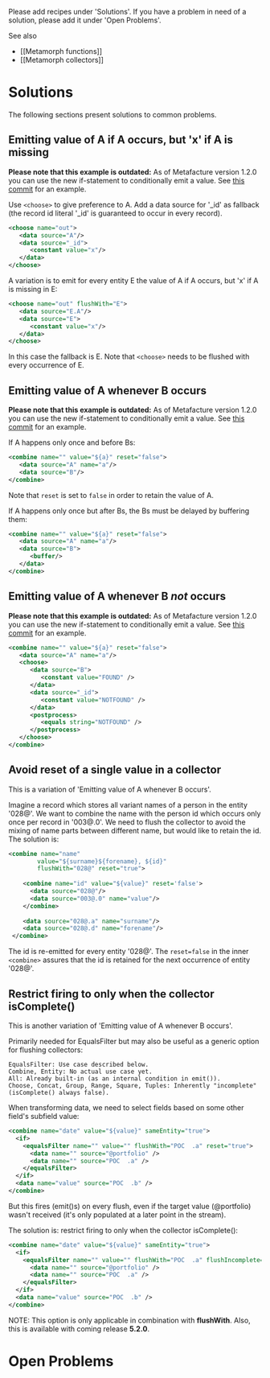Please add recipes under 'Solutions'. If you have a problem in need of a solution, please add it under 'Open Problems'.

See also
* [[Metamorph functions]]
* [[Metamorph collectors]]

# Solutions

The following sections present solutions to common problems.

## Emitting value of A if A occurs, but 'x' if A is missing

**Please note that this example is outdated:** As of Metafacture version 1.2.0 you can use the new if-statement to conditionally emit a value. See [this commit](https://github.com/culturegraph/metafacture-core/commit/0530d6ad72ced992b479bff94d6f56bbef77bb2d) for an example.

Use `<choose>` to give preference to A. Add a data source for '_id' as fallback (the record id literal '_id' is guaranteed to occur in every record).

```xml
<choose name="out">
   <data source="A"/>
   <data source="_id">
      <constant value="x"/>
   </data>
</choose>
```
A variation is to emit for every entity E the value of A if A occurs, but 'x' if A is missing in E:
```xml
<choose name="out" flushWith="E">
   <data source="E.A"/>
   <data source="E">
      <constant value="x"/>
   </data>
</choose>
```
In this case the fallback is E. Note that `<choose>` needs to be flushed with every occurrence of E.

## Emitting value of A whenever B occurs

**Please note that this example is outdated:** As of Metafacture version 1.2.0 you can use the new if-statement to conditionally emit a value. See [this commit](https://github.com/culturegraph/metafacture-core/commit/0530d6ad72ced992b479bff94d6f56bbef77bb2d) for an example.

If A happens only once and before Bs:

```xml
<combine name="" value="${a}" reset="false">
   <data source="A" name="a"/>
   <data source="B"/>
</combine>
```
Note that `reset` is set to `false` in order to retain the value of A.

If A happens only once but after Bs, the Bs must be delayed by buffering them:
```xml
<combine name="" value="${a}" reset="false">
   <data source="A" name="a"/>
   <data source="B">
      <buffer/>   
   </data>
</combine>
```

## Emitting value of A whenever B *not* occurs

**Please note that this example is outdated:** As of Metafacture version 1.2.0 you can use the new if-statement to conditionally emit a value. See [this commit](https://github.com/culturegraph/metafacture-core/commit/0530d6ad72ced992b479bff94d6f56bbef77bb2d) for an example.

```xml
<combine name="" value="${a}" reset="false">
   <data source="A" name="a"/>
   <choose>
      <data source="B">
         <constant value="FOUND" />
      </data>
      <data source="_id">
         <constant value="NOTFOUND" />
      </data>
      <postprocess>
         <equals string="NOTFOUND" />
      </postprocess>
   </choose>
</combine>
```

## Avoid reset of a single value in a collector

This is a variation of 'Emitting value of A whenever B occurs'.

Imagine a record which stores all variant names of a person in the entity '028@'. We want to combine the name with the person id which occurs only once per record in '003@.0'. We need to flush the collector to avoid the mixing of name parts between different name, but would like to retain the id.
The solution is:
 
```xml
<combine name="name"
        value="${surname}${forename}, ${id}"
        flushWith="028@" reset="true">
    
    <combine name="id" value="${value}" reset='false'>
      <data source="028@"/>
      <data source="003@.0" name="value"/> 
    </combine>
      
    <data source="028@.a" name="surname"/>  
    <data source="028@.d" name="forename"/>  
 </combine>  
```
The id is re-emitted for every entity '028@'. The `reset=false` in the inner `<combine>` assures that the id is retained for the next occurrence of entity '028@'.


## Restrict firing to only when the collector isComplete()

This is another variation of 'Emitting value of A whenever B occurs'.

Primarily needed for EqualsFilter but may also be useful as a generic option for flushing collectors:

    EqualsFilter: Use case described below.
    Combine, Entity: No actual use case yet.
    All: Already built-in (as an internal condition in emit()).
    Choose, Concat, Group, Range, Square, Tuples: Inherently "incomplete" (isComplete() always false).

When transforming data, we need to select fields based on some other field's subfield value:

```xml
<combine name="date" value="${value}" sameEntity="true">
  <if>
    <equalsFilter name="" value="" flushWith="POC  .a" reset="true">
      <data name="" source="@portfolio" />
      <data name="" source="POC  .a" />
    </equalsFilter>
  </if>
  <data name="value" source="POC  .b" />
</combine>
```
But this fires (emit()s) on every flush, even if the target value (@portfolio) wasn't received (it's only populated at a later point in the stream). 

The solution is:
restrict firing to only when the collector isComplete():

```xml
<combine name="date" value="${value}" sameEntity="true">
  <if>
    <equalsFilter name="" value="" flushWith="POC  .a" flushIncomplete="false" reset="true">
      <data name="" source="@portfolio" />
      <data name="" source="POC  .a" />
    </equalsFilter>
  </if>
  <data name="value" source="POC  .b" />
</combine>
```

NOTE: This option is only applicable in combination with **flushWith**. Also, this is available with coming release **5.2.0**.

# Open Problems
